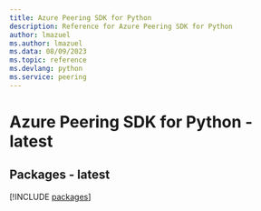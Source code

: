 ```yaml
---
title: Azure Peering SDK for Python
description: Reference for Azure Peering SDK for Python
author: lmazuel
ms.author: lmazuel
ms.data: 08/09/2023
ms.topic: reference
ms.devlang: python
ms.service: peering
---
```

# Azure Peering SDK for Python - latest
## Packages - latest
[!INCLUDE [packages](peering-index.md)]